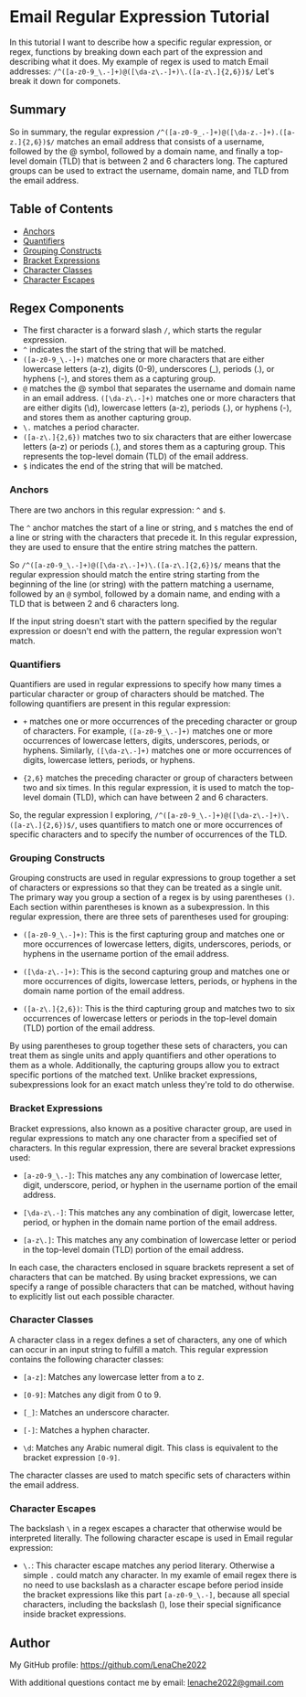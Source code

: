 # Email Regular Expression Tutorial

In this tutorial I want to describe how a specific regular expression, or regex, functions by breaking down each part of the expression and describing what it does. My example of regex is used to match Email addresses: `/^([a-z0-9_\.-]+)@([\da-z\.-]+)\.([a-z\.]{2,6})$/`
Let's break it down for componets.

## Summary

So in summary, the regular expression `/^([a-z0-9_.-]+)@([\da-z.-]+).([a-z.]{2,6})$/` matches an email address that consists of a username, followed by the @ symbol, followed by a domain name, and finally a top-level domain (TLD) that is between 2 and 6 characters long. The captured groups can be used to extract the username, domain name, and TLD from the email address.

## Table of Contents

- [Anchors](#anchors)
- [Quantifiers](#quantifiers)
- [Grouping Constructs](#grouping-constructs)
- [Bracket Expressions](#bracket-expressions)
- [Character Classes](#character-classes)
- [Character Escapes](#character-escapes)

## Regex Components

* The first character is a forward slash `/`, which starts the regular expression.
* `^` indicates the start of the string that will be matched.
* `([a-z0-9_\.-]+)` matches one or more characters that are either lowercase letters (a-z), digits (0-9), underscores (_), periods (.), or hyphens (-), and stores them as a capturing group.
* `@` matches the @ symbol that separates the username and domain name in an email address.
`([\da-z\.-]+)` matches one or more characters that are either digits (\d), lowercase letters (a-z), periods (.), or hyphens (-), and stores them as another capturing group.
* `\.` matches a period character.
* `([a-z\.]{2,6})` matches two to six characters that are either lowercase letters (a-z) or periods (.), and stores them as a capturing group. This represents the top-level domain (TLD) of the email address.
* `$` indicates the end of the string that will be matched.

### Anchors

There are two anchors in this regular expression: `^` and `$`.

The `^` anchor matches the start of a line or string, and `$` matches the end of a line or string with the characters that precede it. In this regular expression, they are used to ensure that the entire string matches the pattern.

So `/^([a-z0-9_\.-]+)@([\da-z\.-]+)\.([a-z\.]{2,6})$/` means that the regular expression should match the entire string starting from the beginning of the line (or string) with the pattern matching a username, followed by an `@` symbol, followed by a domain name, and ending with a TLD that is between 2 and 6 characters long.

If the input string doesn't start with the pattern specified by the regular expression or doesn't end with the pattern, the regular expression won't match.

### Quantifiers

Quantifiers are used in regular expressions to specify how many times a particular character or group of characters should be matched. The following quantifiers are present in this regular expression:

* `+` matches one or more occurrences of the preceding character or group of characters. For example, `([a-z0-9_\.-]+)` matches one or more occurrences of lowercase letters, digits, underscores, periods, or hyphens. Similarly, `([\da-z\.-]+)` matches one or more occurrences of digits, lowercase letters, periods, or hyphens.

* `{2,6}` matches the preceding character or group of characters between two and six times. In this regular expression, it is used to match the top-level domain (TLD), which can have between 2 and 6 characters.

So, the regular expression I exploring, `/^([a-z0-9_\.-]+)@([\da-z\.-]+)\.([a-z\.]{2,6})$/`, uses quantifiers to match one or more occurrences of specific characters and to specify the number of occurrences of the TLD.

### Grouping Constructs

Grouping constructs are used in regular expressions to group together a set of characters or expressions so that they can be treated as a single unit. The primary way you group a section of a regex is by using parentheses `()`. Each section within parentheses is known as a subexpression. In this regular expression, there are three sets of parentheses used for grouping:

* `([a-z0-9_\.-]+)`: This is the first capturing group and matches one or more occurrences of lowercase letters, digits, underscores, periods, or hyphens in the username portion of the email address.

* `([\da-z\.-]+)`: This is the second capturing group and matches one or more occurrences of digits, lowercase letters, periods, or hyphens in the domain name portion of the email address.

* `([a-z\.]{2,6})`: This is the third capturing group and matches two to six occurrences of lowercase letters or periods in the top-level domain (TLD) portion of the email address.

By using parentheses to group together these sets of characters, you can treat them as single units and apply quantifiers and other operations to them as a whole. Additionally, the capturing groups allow you to extract specific portions of the matched text. Unlike bracket expressions, subexpressions look for an exact match unless they're told to do otherwise.

### Bracket Expressions

Bracket expressions, also known as a positive character group, are used in regular expressions to match any one character from a specified set of characters. In this regular expression, there are several bracket expressions used:

* `[a-z0-9_\.-]`: This matches any any combination of lowercase letter, digit, underscore, period, or hyphen in the username portion of the email address.

* `[\da-z\.-]`: This matches any any combination of digit, lowercase letter, period, or hyphen in the domain name portion of the email address.

* `[a-z\.]`: This matches any any combination of lowercase letter or period in the top-level domain (TLD) portion of the email address.

In each case, the characters enclosed in square brackets represent a set of characters that can be matched. By using bracket expressions, we can specify a range of possible characters that can be matched, without having to explicitly list out each possible character.

### Character Classes

A character class in a regex defines a set of characters, any one of which can occur in an input string to fulfill a match. This regular expression contains the following character classes:

* `[a-z]`: Matches any lowercase letter from a to z.

* `[0-9]`: Matches any digit from 0 to 9.

* `[_]`: Matches an underscore character.

* `[-]`: Matches a hyphen character.

* `\d`: Matches any Arabic numeral digit. This class is equivalent to the bracket expression `[0-9]`.

The character classes are used to match specific sets of characters within the email address.

### Character Escapes

The backslash `\` in a regex escapes a character that otherwise would be interpreted literally. The following character escape is used in Email regular expression:

* `\.`: This character escape matches any period literary. Otherwise a simple `.` could match any character.
In my examle of email regex there is no need to use backslash as a character escape before period inside the bracket expressions like this part `[a-z0-9_\.-]`, because all special characters, including the backslash (\), lose their special significance inside bracket expressions.


## Author

My GitHub profile: https://github.com/LenaChe2022

With additional questions contact me by email: lenache2022@gmail.com
